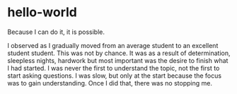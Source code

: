 # hello-world
Because I can do it, it is possible.

I observed as I gradually moved from an average student to an excellent student student. This was not by chance. It was as a result of determination, sleepless nights, hardwork but most important was the desire to finish what I had started. I was never the first to understand the topic, not the first to start asking questions. I was slow, but only at the start because the focus was to gain understanding. Once I did that, there was no stopping me.
